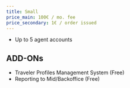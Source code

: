 ```yaml
---
title: Small
price_main: 100€ / mo. fee
price_secondary: 1€ / order issued
---
```

* Up to 5 agent accounts

## ADD-ONs

* Traveler Profiles Management System (Free)
* Reporting to Mid/Backoffice (Free)